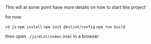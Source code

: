 This will at some point have more details on how to start this project

for now:

`cd js`
`npm install`
`npm init @eslint/config`
`npm run build`

then open `./js/dist/index.html` in a browser